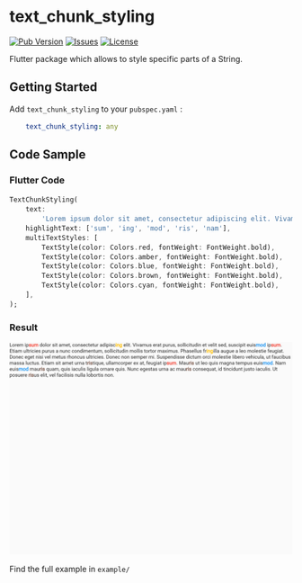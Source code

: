 # text_chunk_styling

[![Pub Version](https://img.shields.io/pub/v/text_chunk_styling)](https://pub.dev/packages/text_chunk_styling)
[![Issues](https://img.shields.io/github/issues/TesteurManiak/text_chunk_styling)](https://github.com/TesteurManiak/text_chunk_styling/issues)
[![License](https://img.shields.io/github/license/TesteurManiak/text_chunk_styling)](https://github.com/TesteurManiak/text_chunk_styling/blob/main/LICENSE)

Flutter package which allows to style specific parts of a String.

## Getting Started

Add `text_chunk_styling` to your `pubspec.yaml` :

``` yaml
    text_chunk_styling: any
```

## Code Sample

### Flutter Code

``` dart
TextChunkStyling(
    text:
        'Lorem ipsum dolor sit amet, consectetur adipiscing elit. Vivamus erat purus, sollicitudin et velit sed, suscipit euismod ipsum. Etiam ultricies purus a nunc condimentum, sollicitudin mollis tortor maximus. Phasellus fringilla augue a leo molestie feugiat. Donec eget nisi vel metus rhoncus ultricies. Donec non semper mi. Suspendisse dictum orci molestie libero vehicula, ut faucibus massa luctus. Etiam sit amet urna tristique, ullamcorper ex at, feugiat ipsum. Mauris ut leo quis magna tempus euismod. Nam euismod mauris quam, quis iaculis ligula ornare quis. Nunc egestas urna ac mauris consequat, id tincidunt justo iaculis. Ut posuere risus elit, vel facilisis nulla lobortis non.',
    highlightText: ['sum', 'ing', 'mod', 'ris', 'nam'],
    multiTextStyles: [
        TextStyle(color: Colors.red, fontWeight: FontWeight.bold),
        TextStyle(color: Colors.amber, fontWeight: FontWeight.bold),
        TextStyle(color: Colors.blue, fontWeight: FontWeight.bold),
        TextStyle(color: Colors.brown, fontWeight: FontWeight.bold),
        TextStyle(color: Colors.cyan, fontWeight: FontWeight.bold),
    ],
);
```

### Result

![Screenshot](https://raw.githubusercontent.com/TesteurManiak/text_chunk_styling/main/test/goldens/style_2.png)

Find the full example in `example/`
